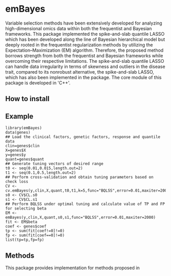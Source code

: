 
<!-- README.md is generated from README.Rmd. Please edit that file -->

# emBayes

Variable selection methods have been extensively developed for analyzing high-dimensional omics data within both the frequentist and Bayesian frameworks. This package implemented the spike-and-slab quantile LASSO which has been developed along the line of Bayesian hierarchical model but deeply rooted in the frequentist regularization methods by utilizing the Expectation–Maximization (EM) algorithm. Therefore, the proposed method borrows strength from both the frequentist and Bayesian frameworks while overcoming their respective limitations. The spike-and-slab quantile LASSO can handle data irregularity in terms of skewness and outliers in the disease trait, compared to its nonrobust alternative, the spike-and-slab LASSO, which has also been implemented in the package. The core module of this package is developed in 'C++'. 

## How to install

  

## Example

    library(emBayes)
    data(genes)
    ## Load the clinical factors, genetic factors, response and quantile data
    clin=genes$clin
    X=genes$X
    y=genes$y
    quant=genes$quant
    ## Generate tuning vectors of desired range
    t0 <- seq(0.01,0.015,length.out=2)
    t1 <- seq(0.1,0.5,length.out=2)
    ## Perform cross-validation and obtain tuning parameters based on check loss
    CV <- cv.emBayes(y,clin,X,quant,t0,t1,k=5,func="BQLSS",error=0.01,maxiter=2000)
    s0 <- CV$CL.s0
    s1 <- CV$CL.s1
    ## Perform BQLSS under optimal tuning and calculate value of TP and FP for selecting beta
    EM <- emBayes(y,clin,X,quant,s0,s1,func="BQLSS",error=0.01,maxiter=2000)
    fit <- EM$beta
    coef <- genes$coef
    tp <- sum(fit[coef!=0]!=0)
    fp <- sum(fit[coef==0]!=0)
    list(tp=tp,fp=fp)



## Methods

This package provides implementation for methods proposed in

  
